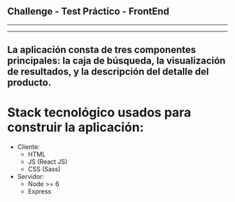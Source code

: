 ## Challenge - Test Práctico - FrontEnd
------------------------------------------------------
------------------------------------------------------
La aplicación consta de tres componentes principales: la caja de búsqueda, la visualización de
resultados, y la descripción del detalle del producto.
-------------------------------------------------------

# Stack tecnológico usados para construir la aplicación:
  - Cliente:
      - HTML
      - JS (React JS)
      - CSS (Sass)
  - Servidor:
      - Node >= 6
      - Express
